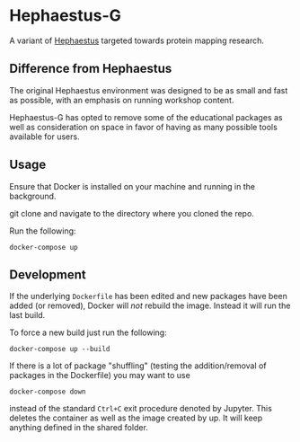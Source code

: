 # Hephaestus-G

A variant of [Hephaestus](https://github.com/Quantum-Computing-at-Davis/Hephaestus) targeted towards protein mapping research.

## Difference from Hephaestus

The original Hephaestus environment was designed to be as small and fast as possible, with an emphasis on running workshop content.

Hephaestus-G has opted to remove some of the educational packages as well as consideration on space in favor of having as many possible tools available for users.

## Usage

Ensure that Docker is installed on your machine and running in the background.

git clone and navigate to the directory where you cloned the repo.

Run the following:

```
docker-compose up
```

## Development

If the underlying `Dockerfile` has been edited and new packages have been added (or removed), Docker will *not* rebuild the image. Instead it will run the last build.

To force a new build just run the following:

```
docker-compose up --build
```

If there is a lot of package "shuffling" (testing the addition/removal of packages in the Dockerfile) you may want to use 
```
docker-compose down
```
instead of the standard `Ctrl+C` exit procedure denoted by Jupyter. This deletes the container as well as the image created by up. It will keep anything defined in the shared folder. 
